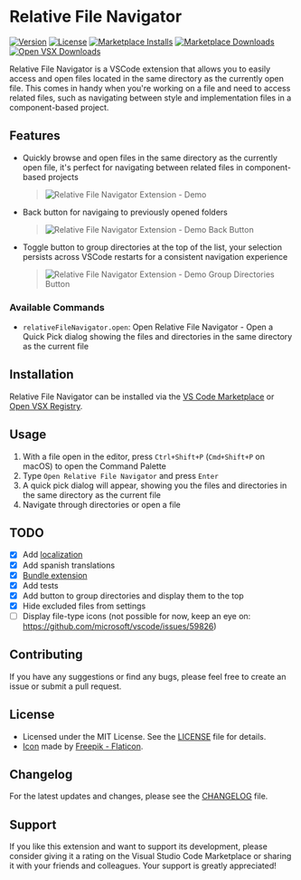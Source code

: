 # Relative File Navigator

[![Version](https://img.shields.io/visual-studio-marketplace/v/eduarbo.relative-file-navigator)](https://marketplace.visualstudio.com/items?itemName=eduarbo.relative-file-navigator)
[![License](https://img.shields.io/github/license/eduarbo/vscode-relative-file-navigator)](https://github.com/eduarbo/vscode-relative-file-navigator/blob/main/LICENSE)
[![Marketplace Installs](https://img.shields.io/visual-studio-marketplace/i/eduarbo.relative-file-navigator?label=Marketplace%20Installs)](https://marketplace.visualstudio.com/items?itemName=eduarbo.relative-file-navigator)
[![Marketplace Downloads](https://img.shields.io/visual-studio-marketplace/d/eduarbo.relative-file-navigator?label=Marketplace%20Downloads)](https://marketplace.visualstudio.com/items?itemName=eduarbo.relative-file-navigator)
[![Open VSX Downloads](https://img.shields.io/open-vsx/dt/eduarbo/relative-file-navigator?label=Open%20VSX%20Downloads)](https://open-vsx.org/extension/eduarbo/relative-file-navigator)

Relative File Navigator is a VSCode extension that allows you to easily access and open files located in the same directory as the currently open file. This comes in handy when you're working on a file and need to access related files, such as navigating between style and implementation files in a component-based project.

## Features

- Quickly browse and open files in the same directory as the currently open file, it's perfect for navigating between related files in component-based projects
  > ![Relative File Navigator Extension - Demo](https://github.com/eduarbo/vscode-relative-file-navigator/assets/335073/64147557-4208-4a33-a1a1-692bfa51c6c0)

- Back button for navigaing to previously opened folders
  > ![Relative File Navigator Extension - Demo Back Button](https://github.com/eduarbo/vscode-relative-file-navigator/assets/335073/9e94a02b-ae61-4796-b53e-fcd8e5e6f700)

- Toggle button to group directories at the top of the list, your selection persists across VSCode restarts for a consistent navigation experience
  > ![Relative File Navigator Extension - Demo Group Directories Button](https://github.com/eduarbo/vscode-relative-file-navigator/assets/335073/c58dac58-5bc8-4ed6-a018-3a0beee6b273)

### Available Commands

* `relativeFileNavigator.open`: Open Relative File Navigator - Open a Quick Pick dialog showing the files and directories in the same directory as the current file

## Installation

Relative File Navigator can be installed via the [VS Code Marketplace](https://marketplace.visualstudio.com/items?itemName=eduarbo.relative-file-navigator) or [Open VSX Registry](https://open-vsx.org/extension/eduarbo/relative-file-navigator).

## Usage

1. With a file open in the editor, press `Ctrl+Shift+P` (`Cmd+Shift+P` on macOS) to open the Command Palette
2. Type `Open Relative File Navigator` and press `Enter`
3. A quick pick dialog will appear, showing you the files and directories in the same directory as the current file
4. Navigate through directories or open a file

## TODO
- [X] Add [localization](https://github.com/microsoft/vscode-l10n)
- [X] Add spanish translations
- [X] [Bundle extension](https://aka.ms/vscode-bundle-extension)
- [X] Add tests
- [X] Add button to group directories and display them to the top
- [X] Hide excluded files from settings
- [ ] Display file-type icons (not possible for now, keep an eye on: https://github.com/microsoft/vscode/issues/59826)

## Contributing

If you have any suggestions or find any bugs, please feel free to create an issue or submit a pull request.

## License

- Licensed under the MIT License. See the [LICENSE](https://raw.githubusercontent.com/eduarbo/vscode-relative-file-navigator/main/LICENSE) file for details.
- [Icon](assets/icon.png) made by <a href="https://www.flaticon.com/free-icons/html" title="html icons">Freepik - Flaticon</a>.

## Changelog

For the latest updates and changes, please see the [CHANGELOG](CHANGELOG.md) file.

## Support

If you like this extension and want to support its development, please consider giving it a rating on the Visual Studio Code Marketplace or sharing it with your friends and colleagues. Your support is greatly appreciated!
